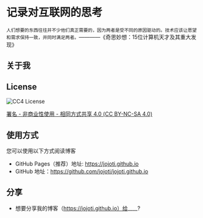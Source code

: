 # 记录对互联网的思考

```人们想要的东西往往并不少他们真正需要的，因为两者是受不同的原因驱动的。技术应该让愿望和需求保持一致，并同时满足两者。```————《奇思妙想：15位计算机天才及其重大发现》

## 关于我

## License

<p align="left">
  <img src="cc4-license.png" alt="CC4 License"/>
</p>

[署名 - 非商业性使用 - 相同方式共享 4.0 (CC BY-NC-SA 4.0)](https://creativecommons.org/licenses/by-nc-sa/4.0/deed.zh)

## 使用方式
您可以使用以下方式阅读博客
+ GitHub Pages（推荐）地址: https://jojoti.github.io
+ GitHub 地址：https://github.com/jojoti/jojoti.github.io

## 分享
+ 想要分享我的博客（https://jojoti.github.io）给____?